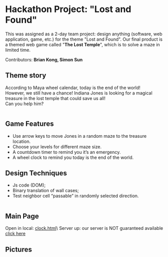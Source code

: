 # Hackathon Project: "Lost and Found"
This was assigned as a 2-day team project: design anything (software, web application, game, etc.) for the theme "Lost and Found".
Our final product is a themed web game called "**The Lost Temple**", which is to solve a maze in limited time.

Contributors: **Brian Kong, Simon Sun**

## Theme story
According to Maya wheel calendar, today is the end of the world!\
However, we still have a chance! Indiana Jones is looking for a magical treasure in the lost temple that could save us all!\
Can you help him?
<div align="center"><img src=""></div>

## Game Features
 - Use arrow keys to move Jones in a random maze to the treasure location.
 - Choose your levels for different maze size.
 - A countdown timer to remind you it’s an emergency.
 - A wheel clock to remind you today is the end of the world.

## Design Techniques
 - Js code (DOM);
 - Binary translation of wall cases;
 - Test neighbor cell “passable” in randomly selected direction.
<div align="center"><img src=""></div>

## Main Page
Open in local: [clock.html]("https://github.com/rkbrian/Hackathon_Holberton/blob/master/clock.html")\
Server up: our server is NOT guaranteed available [click here](http://9ce98c22e536.b594c0bb.hbtn-cod.io:8000/clock.html)

## Pictures
<div align="center"><img src=""></div>
